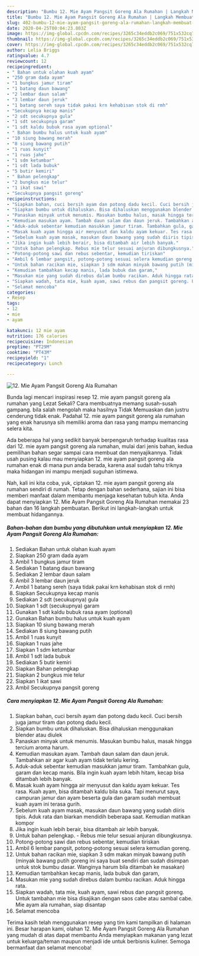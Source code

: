 ```yaml
---
description: "Bumbu 12. Mie Ayam Pangsit Goreng Ala Rumahan | Langkah Membuat 12. Mie Ayam Pangsit Goreng Ala Rumahan Yang Bikin Ngiler"
title: "Bumbu 12. Mie Ayam Pangsit Goreng Ala Rumahan | Langkah Membuat 12. Mie Ayam Pangsit Goreng Ala Rumahan Yang Bikin Ngiler"
slug: 402-bumbu-12-mie-ayam-pangsit-goreng-ala-rumahan-langkah-membuat-12-mie-ayam-pangsit-goreng-ala-rumahan-yang-bikin-ngiler
date: 2020-04-25T00:04:23.803Z
image: https://img-global.cpcdn.com/recipes/3265c34eddb2c069/751x532cq70/12-mie-ayam-pangsit-goreng-ala-rumahan-foto-resep-utama.jpg
thumbnail: https://img-global.cpcdn.com/recipes/3265c34eddb2c069/751x532cq70/12-mie-ayam-pangsit-goreng-ala-rumahan-foto-resep-utama.jpg
cover: https://img-global.cpcdn.com/recipes/3265c34eddb2c069/751x532cq70/12-mie-ayam-pangsit-goreng-ala-rumahan-foto-resep-utama.jpg
author: Lelia Briggs
ratingvalue: 4.7
reviewcount: 12
recipeingredient:
- " Bahan untuk olahan kuah ayam"
- "250 gram dada ayam"
- "1 bungkus jamur tiram"
- "1 batang daun bawang"
- "2 lembar daun salam"
- "3 lembar daun jeruk"
- "1 batang sereh saya tidak pakai krn kehabisan stok di rmh"
- "Secukupnya kecap manis"
- "2 sdt secukupnya gula"
- "1 sdt secukupnya garam"
- "1 sdt kaldu bubuk rasa ayam optional"
- " Bahan bumbu halus untuk kuah ayam"
- "10 siung bawang merah"
- "8 siung bawang putih"
- "1 ruas kunyit"
- "1 ruas jahe"
- "1 sdm ketumbar"
- "1 sdt lada bubuk"
- "5 butir kemiri"
- " Bahan pelengkap"
- "2 bungkus mie telur"
- "1 ikat sawi"
- "Secukupnya pangsit goreng"
recipeinstructions:
- "Siapkan bahan, cuci bersih ayam dan potong dadu kecil. Cuci bersih juga jamur tiram dan potong dadu kecil."
- "Siapkan bumbu untuk dihaluskan. Bisa dihaluskan menggunakan blender atau diulek"
- "Panaskan minyak untuk menumis. Masukan bumbu halus, masak hingga tercium aroma harum."
- "Kemudian masukan ayam. Tambah daun salam dan daun jeruk. Tambahkan air agar kuah ayam tidak terlalu kering."
- "Aduk-aduk sebentar kemudian masukkan jamur tiram. Tambahkan gula, garam dan kecap manis. Bila ingin kuah ayam lebih hitam, kecap bisa ditambah lebih banyak."
- "Masak kuah ayam hingga air menyusut dan kaldu ayam kekuar. Tes rasa. Kuah ayam, bisa ditambah kaldu bila suka. Tapi menurut saya, campuran jamur dan ayam beserta gula dan garam sudah membuat kuah ayam ini terasa gurih."
- "Sebelum kuah ayam masak, masukan daun bawang yang sudah diiris tipis. Aduk rata dan biarkan mendidih beberapa saat. Kemudian matikan kompor"
- "Jika ingin kuah lebih berair, bisa ditambah air lebih banyak."
- "Untuk bahan pelengkap. Rebus mie telur sesuai anjuran dibungkusnya."
- "Potong-potong sawi dan rebus sebentar, kemudian tiriskan"
- "Ambil 6 lembar pangsit, potong-potong sesuai selera kemudian goreng."
- "Untuk bahan racikan mie, siapkan 3 sdm makan minyak bawang putih (minyak bawang putih goreng ini saya buat sendiri dan sudah disimpan untuk stok bumbu dasar. Wanginya harum bila ditambah ke masakan)"
- "Kemudian tambahkan kecap manis, lada bubuk dan garam,"
- "Masukan mie yang sudah direbus dalam bumbu racikan. Aduk hingga rata."
- "Siapkan wadah, tata mie, kuah ayam, sawi rebus dan pangsit goreng. Untuk tambahan mie bisa disajikan dengan saos cabe atau sambal cabe. Mie ayam ala rumahan, siap disantap"
- "Selamat mencoba"
categories:
- Resep
tags:
- 12
- mie
- ayam

katakunci: 12 mie ayam 
nutrition: 176 calories
recipecuisine: Indonesian
preptime: "PT29M"
cooktime: "PT43M"
recipeyield: "1"
recipecategory: Lunch

---
```



![12. Mie Ayam Pangsit Goreng Ala Rumahan](https://img-global.cpcdn.com/recipes/3265c34eddb2c069/751x532cq70/12-mie-ayam-pangsit-goreng-ala-rumahan-foto-resep-utama.jpg)

Bunda lagi mencari inspirasi resep 12. mie ayam pangsit goreng ala rumahan yang Lezat Sekali? Cara membuatnya memang susah-susah gampang. bila salah mengolah maka hasilnya Tidak Memuaskan dan justru cenderung tidak enak. Padahal 12. mie ayam pangsit goreng ala rumahan yang enak harusnya sih memiliki aroma dan rasa yang mampu memancing selera kita.



Ada beberapa hal yang sedikit banyak berpengaruh terhadap kualitas rasa dari 12. mie ayam pangsit goreng ala rumahan, mulai dari jenis bahan, kedua pemilihan bahan segar sampai cara membuat dan menyajikannya. Tidak usah pusing kalau mau menyiapkan 12. mie ayam pangsit goreng ala rumahan enak di mana pun anda berada, karena asal sudah tahu triknya maka hidangan ini mampu menjadi suguhan istimewa.


Nah, kali ini kita coba, yuk, ciptakan 12. mie ayam pangsit goreng ala rumahan sendiri di rumah. Tetap dengan bahan sederhana, sajian ini bisa memberi manfaat dalam membantu menjaga kesehatan tubuh kita. Anda dapat menyiapkan 12. Mie Ayam Pangsit Goreng Ala Rumahan memakai 23 bahan dan 16 langkah pembuatan. Berikut ini langkah-langkah untuk membuat hidangannya.

<!--inarticleads1-->

##### Bahan-bahan dan bumbu yang dibutuhkan untuk menyiapkan 12. Mie Ayam Pangsit Goreng Ala Rumahan:

1. Sediakan  Bahan untuk olahan kuah ayam
1. Siapkan 250 gram dada ayam
1. Ambil 1 bungkus jamur tiram
1. Sediakan 1 batang daun bawang
1. Sediakan 2 lembar daun salam
1. Ambil 3 lembar daun jeruk
1. Ambil 1 batang sereh (saya tidak pakai krn kehabisan stok di rmh)
1. Siapkan Secukupnya kecap manis
1. Sediakan 2 sdt (secukupnya) gula
1. Siapkan 1 sdt (secukupnya) garam
1. Gunakan 1 sdt kaldu bubuk rasa ayam (optional)
1. Gunakan  Bahan bumbu halus untuk kuah ayam
1. Siapkan 10 siung bawang merah
1. Sediakan 8 siung bawang putih
1. Ambil 1 ruas kunyit
1. Siapkan 1 ruas jahe
1. Siapkan 1 sdm ketumbar
1. Ambil 1 sdt lada bubuk
1. Sediakan 5 butir kemiri
1. Siapkan  Bahan pelengkap
1. Siapkan 2 bungkus mie telur
1. Siapkan 1 ikat sawi
1. Ambil Secukupnya pangsit goreng




<!--inarticleads2-->

##### Cara menyiapkan 12. Mie Ayam Pangsit Goreng Ala Rumahan:

1. Siapkan bahan, cuci bersih ayam dan potong dadu kecil. Cuci bersih juga jamur tiram dan potong dadu kecil.
1. Siapkan bumbu untuk dihaluskan. Bisa dihaluskan menggunakan blender atau diulek
1. Panaskan minyak untuk menumis. Masukan bumbu halus, masak hingga tercium aroma harum.
1. Kemudian masukan ayam. Tambah daun salam dan daun jeruk. Tambahkan air agar kuah ayam tidak terlalu kering.
1. Aduk-aduk sebentar kemudian masukkan jamur tiram. Tambahkan gula, garam dan kecap manis. Bila ingin kuah ayam lebih hitam, kecap bisa ditambah lebih banyak.
1. Masak kuah ayam hingga air menyusut dan kaldu ayam kekuar. Tes rasa. Kuah ayam, bisa ditambah kaldu bila suka. Tapi menurut saya, campuran jamur dan ayam beserta gula dan garam sudah membuat kuah ayam ini terasa gurih.
1. Sebelum kuah ayam masak, masukan daun bawang yang sudah diiris tipis. Aduk rata dan biarkan mendidih beberapa saat. Kemudian matikan kompor
1. Jika ingin kuah lebih berair, bisa ditambah air lebih banyak.
1. Untuk bahan pelengkap. - Rebus mie telur sesuai anjuran dibungkusnya.
1. Potong-potong sawi dan rebus sebentar, kemudian tiriskan
1. Ambil 6 lembar pangsit, potong-potong sesuai selera kemudian goreng.
1. Untuk bahan racikan mie, siapkan 3 sdm makan minyak bawang putih (minyak bawang putih goreng ini saya buat sendiri dan sudah disimpan untuk stok bumbu dasar. Wanginya harum bila ditambah ke masakan)
1. Kemudian tambahkan kecap manis, lada bubuk dan garam,
1. Masukan mie yang sudah direbus dalam bumbu racikan. Aduk hingga rata.
1. Siapkan wadah, tata mie, kuah ayam, sawi rebus dan pangsit goreng. Untuk tambahan mie bisa disajikan dengan saos cabe atau sambal cabe. Mie ayam ala rumahan, siap disantap
1. Selamat mencoba




Terima kasih telah menggunakan resep yang tim kami tampilkan di halaman ini. Besar harapan kami, olahan 12. Mie Ayam Pangsit Goreng Ala Rumahan yang mudah di atas dapat membantu Anda menyiapkan makanan yang lezat untuk keluarga/teman maupun menjadi ide untuk berbisnis kuliner. Semoga bermanfaat dan selamat mencoba!
